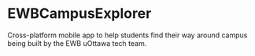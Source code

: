 # EWBCampusExplorer
Cross-platform mobile app to help students find their way around campus being built by the EWB uOttawa tech team.
